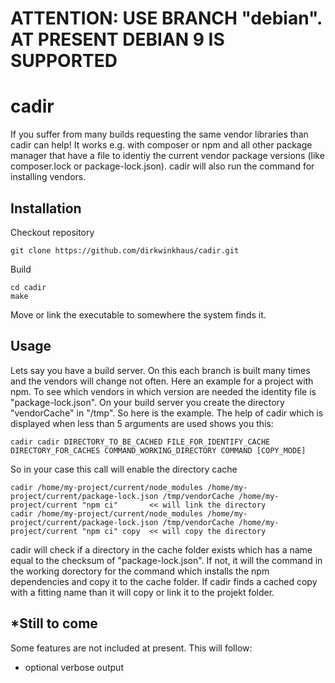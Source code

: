 # ATTENTION: USE BRANCH "debian". AT PRESENT DEBIAN 9 IS SUPPORTED

# cadir
If you suffer from many builds requesting the same vendor libraries
than cadir can help! It works e.g. with composer or npm and all
other package manager that have a file to identiy the current vendor 
package versions (like composer.lock or package-lock.json). cadir will 
also run the command for installing vendors. 

## Installation
Checkout repository

    git clone https://github.com/dirkwinkhaus/cadir.git

Build

    cd cadir
    make
    
Move or link the executable to somewhere the system finds it.

## Usage
Lets say you have a build server. On this each branch is built many times 
and the vendors will change not often. Here an example for a project with 
npm. To see which vendors in which version are needed the identity file is
"package-lock.json". On your build server you create the directory "vendorCache" 
in "/tmp". So here is the example. The help of cadir which is displayed when less 
than 5 arguments are used shows you this:

    cadir cadir DIRECTORY_TO_BE_CACHED FILE_FOR_IDENTIFY_CACHE DIRECTORY_FOR_CACHES COMMAND_WORKING_DIRECTORY COMMAND [COPY_MODE]

So in your case this call will enable the directory cache

    cadir /home/my-project/current/node_modules /home/my-project/current/package-lock.json /tmp/vendorCache /home/my-project/current "npm ci"       << will link the directory
    cadir /home/my-project/current/node_modules /home/my-project/current/package-lock.json /tmp/vendorCache /home/my-project/current "npm ci" copy  << will copy the directory
   
cadir will check if a directory in the cache folder exists which has a name 
equal to the checksum of "package-lock.json". If not, it will the command in 
the working dorectory for the command which installs the npm dependencies and 
copy it to the cache folder. If cadir finds a cached copy with a fitting name
than it will copy or link it to the projekt folder.

## *Still to come
Some features are not included at present. This will follow:

- optional verbose output 